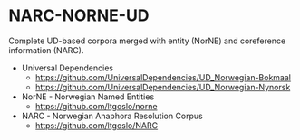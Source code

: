 # NARC-NORNE-UD
Complete UD-based corpora merged with entity (NorNE) and coreference information (NARC).

- Universal Dependencies
  - https://github.com/UniversalDependencies/UD_Norwegian-Bokmaal
  - https://github.com/UniversalDependencies/UD_Norwegian-Nynorsk
- NorNE - Norwegian Named Entities
  - https://github.com/ltgoslo/norne
- NARC - Norwegian Anaphora Resolution Corpus
  - https://github.com/ltgoslo/NARC
  
